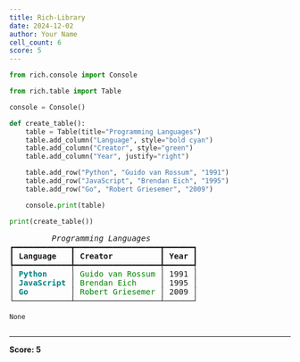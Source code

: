 ```yaml
---
title: Rich-Library
date: 2024-12-02
author: Your Name
cell_count: 6
score: 5
---
```


```python
from rich.console import Console
```


```python
from rich.table import Table
```


```python
console = Console()
```


```python
def create_table():
    table = Table(title="Programming Languages")
    table.add_column("Language", style="bold cyan")
    table.add_column("Creator", style="green")
    table.add_column("Year", justify="right")

    table.add_row("Python", "Guido van Rossum", "1991")
    table.add_row("JavaScript", "Brendan Eich", "1995")
    table.add_row("Go", "Robert Griesemer", "2009")

    console.print(table)
```


```python
print(create_table())
```


<pre style="white-space:pre;overflow-x:auto;line-height:normal;font-family:Menlo,'DejaVu Sans Mono',consolas,'Courier New',monospace"><span style="font-style: italic">         Programming Languages          </span>
┏━━━━━━━━━━━━┳━━━━━━━━━━━━━━━━━━┳━━━━━━┓
┃<span style="font-weight: bold"> Language   </span>┃<span style="font-weight: bold"> Creator          </span>┃<span style="font-weight: bold"> Year </span>┃
┡━━━━━━━━━━━━╇━━━━━━━━━━━━━━━━━━╇━━━━━━┩
│<span style="color: #008080; text-decoration-color: #008080; font-weight: bold"> Python     </span>│<span style="color: #008000; text-decoration-color: #008000"> Guido van Rossum </span>│ 1991 │
│<span style="color: #008080; text-decoration-color: #008080; font-weight: bold"> JavaScript </span>│<span style="color: #008000; text-decoration-color: #008000"> Brendan Eich     </span>│ 1995 │
│<span style="color: #008080; text-decoration-color: #008080; font-weight: bold"> Go         </span>│<span style="color: #008000; text-decoration-color: #008000"> Robert Griesemer </span>│ 2009 │
└────────────┴──────────────────┴──────┘
</pre>



    None



```python

```


---
**Score: 5**
